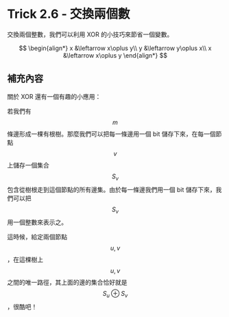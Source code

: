 # Trick 2.6 - 交換兩個數

交換兩個整數，我們可以利用 XOR 的小技巧來節省一個變數。

$$
\begin{align*}
x &\leftarrow x\oplus y\\
y &\leftarrow y\oplus x\\
x &\leftarrow x\oplus y
\end{align*}
$$

## 補充內容

關於 XOR 還有一個有趣的小應用：

若我們有 $$m$$ 條邊形成一棵有根樹。那麼我們可以把每一條邊用一個 bit 儲存下來，在每一個節點 $$v$$ 上儲存一個集合 $$S_v$$ 包含從樹根走到這個節點的所有邊集。由於每一條邊我們用一個 bit 儲存下來，我們可以把 $$S_v$$ 用一個整數來表示之。

這時候，給定兩個節點 $$u, v$$，在這棵樹上 $$u, v$$ 之間的唯一路徑，其上面的邊的集合恰好就是 $$S_u\oplus S_v$$，很酷吧！